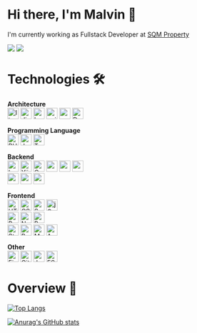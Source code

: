 # Hi there, I'm Malvin 👋

I'm currently working as Fullstack Developer at [SQM Property](http://sqmproperty.co.id/)

<p align="left">
  <a href="mailto:malvinyosef@gmail.com"><img src="https://img.shields.io/badge/gmail-%23D14836.svg?&style=for-the-badge&logo=gmail&logoColor=white" /></a>
  <a href="https://www.linkedin.com/in/malvin-yosef-saputra/"><img src="https://img.shields.io/badge/linkedin-%230077B5.svg?&style=for-the-badge&logo=linkedin&logoColor=white" /></a>
<p>

# Technologies 🛠

<p>
  <b>Architecture</b>
  <br>
  <img alt="linux" src="https://img.shields.io/badge/Linux-FCC624?logo=linux&logoColor=black" height="25" />
  <img alt="digitalocean" src="https://img.shields.io/badge/Digital_Ocean-0080FF?logo=DigitalOcean&logoColor=white" height="25" />
  <img alt="heroku" src="https://img.shields.io/badge/Heroku-430098?logo=heroku&logoColor=white" height="25" />
  <img alt="nginx" src="https://img.shields.io/badge/Nginx-009639?logo=nginx&logoColor=white" height="25" />
  <img alt="apache" src="https://img.shields.io/badge/apache-%23D42029.svg?logo=apache&logoColor=white" height="25" />
  <img alt="Docker" src="https://img.shields.io/badge/docker-%230db7ed.svg?logo=docker&logoColor=white" height="25"/>
</p>

<p>
  <b>Programming Language</b>
  <br>
  <img alt="PHP" src="https://img.shields.io/badge/php-%23777BB4.svg?logo=php&logoColor=white" title="PHP" height="25" />
  <img alt="JavaScript" src="https://img.shields.io/badge/javascript-%23323330.svg?logo=javascript&logoColor=%23F7DF1E" title="JavaScript" height="25" />
  <img alt="TypeScript" src="https://img.shields.io/badge/typescript-%23007ACC.svg?logo=typescript&logoColor=white" title="TypeScript" height="25" />
</p>

<p>
  <b>Backend</b>
  <br>
  <img alt="Laravel" src="https://img.shields.io/badge/laravel-%23FF2D20.svg?logo=laravel&logoColor=white" height="25" />
  <img alt="Yii" src="https://img.shields.io/badge/Yii_Framework-green.svg?logo=yii&logoColor=white" height="25" />
  <img alt="Codeigniter" src="https://img.shields.io/badge/Codeigniter-EF4223?logo=codeigniter&logoColor=white" height="25" />
  <img alt="node" src="https://img.shields.io/badge/Node.js-339933?logo=nodedotjs&logoColor=white" height="25" />
  <img alt="express" src="https://img.shields.io/badge/Express.js-000000?logo=express&logoColor=white" height="25" />
  <img alt="graph" src="https://img.shields.io/badge/GraphQl-E10098?logo=graphql&logoColor=white" height="25" />
  <br>
  <img alt="mysql" src="https://img.shields.io/badge/MySQL-00000F?logo=mysql&logoColor=white" height="25" />
  <img alt="oracle" src="https://img.shields.io/badge/Oracle-F80000?logo=oracle&logoColor=black" height="25" />
  <img alt="postgre" src="https://img.shields.io/badge/PostgreSQL-316192?logo=postgresql&logoColor=white" height="25" />
</p>

<p>
  <b>Frontend</b>
  <br>
  <img src="https://img.shields.io/badge/HTML5-282C34?logo=html5&logoColor=E34F26" alt="HTML5 logo" title="HTML5" height="25" />
  <img src="https://img.shields.io/badge/CSS-282C34?logo=css3&logoColor=1572B6" alt="CSS3 logo" title="CSS3" height="25" />
  <img src="https://img.shields.io/badge/Sass-282C34?logo=sass&logoColor=CC6699" alt="Sass logo" title="Sass" height="25" />
  <img alt="jQuery" src="https://img.shields.io/badge/jquery-%230769AD.svg?logo=jquery&logoColor=white" height="25" />
  <br>
  <img src="https://img.shields.io/badge/React-282C34?logo=react&logoColor=61DAFB" alt="React Native logo" title="React Native" height="25" />
  <img alt="Next JS" src="https://img.shields.io/badge/nextjs-%23000000.svg?logo=next.js&logoColor=white" height="25"/>
  <img src="https://img.shields.io/badge/Redux-282C34?logo=redux&logoColor=764ABC" alt="Redux logo" title="Redux" height="25" />
  <br>
  <img alt="Styled Components" src="https://img.shields.io/badge/styled--components-DB7093?logo=styled-components&logoColor=white" height="25" />
  <img alt="Bootstrap" src="https://img.shields.io/badge/bootstrap-%23563D7C.svg?logo=bootstrap&logoColor=white" height="25" />
  <img alt="Material UI" src="https://img.shields.io/badge/materialui-%230081CB.svg?logo=material-ui&logoColor=white" height="25" />
  <img alt="Ant-Design" src="https://img.shields.io/badge/-AntDesign-%230170FE?logo=ant-design&logoColor=white" height="25" />
</p>

<p>
  <b>Other</b>
  <br>
  <img alt="Firebase" src="https://img.shields.io/badge/firebase-%23039BE5.svg?logo=firebase" height="25"/>
  <img alt="Git" src="https://img.shields.io/badge/git-%23F05033.svg?logo=git&logoColor=white" height="25"/>
  <img alt="Jest" src="https://img.shields.io/badge/-jest-%23C21325?logo=jest&logoColor=white" height="25"/>
  <img alt="ESLint" src="https://img.shields.io/badge/ESLint-4B3263?logo=eslint&logoColor=white" height="25"/>
</p>


# Overview 🎯

[![Top Langs](https://github-readme-stats.vercel.app/api/top-langs/?username=malvinys&layout=compact)](https://github.com/anuraghazra/github-readme-stats)

[![Anurag's GitHub stats](https://github-readme-stats.vercel.app/api?username=malvinys&hide=stars,prs&count_private=true)](https://github.com/anuraghazra/github-readme-stats)

